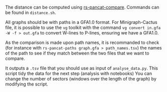 The distance can be computed using [rs-pancat-compare](https://github.com/dubssieg/rs-pancat-compare).
Commands can be found in `distance.sh`.

All graphs should be with paths in a GFA1.0 format. For Minigraph-Cactus file, it is possible to use the `vg` toolkit with the command `vg convert in.gfa -W -f > out.gfa` to convert W-lines to P-lines, ensuring we have a GFA1.0.

As the comparison is made upon path names, it is recommanded to check (for instance with `rs-pancat-paths graph.gfa > path_names.tsv`) the names of the path to see if they match between the two files that we want to compare.

It outputs a `.tsv` file that you should use as input of `analyse_data.py`.
This script tidy the data for the next step (analysis with notebooks)
You can change the number of sectors (windows over the length of the graph) by modifying the script.